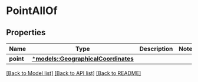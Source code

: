 # PointAllOf

## Properties
Name | Type | Description | Notes
------------ | ------------- | ------------- | -------------
**point** | [***models::GeographicalCoordinates**](GeographicalCoordinates.md) |  | 

[[Back to Model list]](../README.md#documentation-for-models) [[Back to API list]](../README.md#documentation-for-api-endpoints) [[Back to README]](../README.md)


